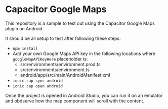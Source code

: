 # Capacitor Google Maps
This repository is a sample to test out using the Capacitor Google Maps plugin on Android.

It should be all setup to test after following these steps:
- `npm install`
- Add your own Google Maps API key in the following locations where `googleMapAPIKeyHere` placeholder is:
  - src/environments/environment.prod.ts
  - src/environments/environment.ts
  - android/app/src/main/AndroidManifest.xml
- `ionic cap sync android`
- `ionic cap open android`

Once the project is opened in Android Studio, you can run it on an emulator and obdserve how the map component will scroll with the content.